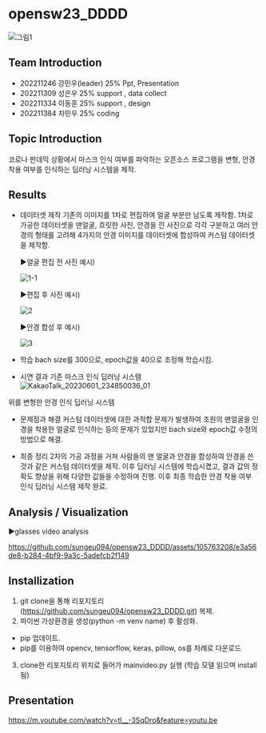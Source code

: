 # opensw23_DDDD
![그림1](https://github.com/sungeu094/opensw23_DDDD/assets/127185696/f166a582-f557-4bec-8034-afa9bd5f58f8)



## Team Introduction
 - 202211246 강민우(leader) 25% Ppt, Presentation
 - 202211309 성은우 25% support , data collect
 - 202211334 이동훈 25% support , design
 - 202211384 차민우 25% coding

## Topic Introduction
 코로나 판데믹 상황에서 마스크 인식 여부를 파악하는 오픈소스 프로그램을 변형, 안경 착용 여부를 인식하는 딥러닝 시스템을 제작.

## Results
 - 데이터셋 제작
  기존의 이미지를 1차로 편집하여 얼굴 부분만 남도록 제작함. 1차로 가공한 데이터셋을 맨얼굴, 흐릿한 사진, 안경을 낀 사진으로 각각 구분하고 여러 안경의 형태를 고려해 4가지의 안경 이미지를 데이터셋에 합성하여 커스텀 데이터셋을 제작함.
  
   ▶얼굴 편집 전 사진 예시)
   
   
   ![1-1](https://github.com/sungeu094/opensw23_DDDD/assets/105763208/4af86f41-3b75-40a3-aefd-3ad73f259411)


   ▶편집 후 사진 예시)
   
   
   ![2](https://github.com/sungeu094/opensw23_DDDD/assets/105763208/53636416-a783-44c3-a874-9f21f0c4c33a)
 

   ▶안경 합성 후 예시)
   
   
   ![3](https://github.com/sungeu094/opensw23_DDDD/assets/105763208/929af2cd-55d5-4aad-b97e-d375790263f8)
 

 - 학습
  bach size를 300으로, epoch값을 40으로 조정해 학습시킴.

 - 시연 결과
  기존 마스크 인식 딥러닝 시스템
  ![KakaoTalk_20230601_234850036_01](https://github.com/sungeu094/opensw23_DDDD/assets/127185696/3631d250-8ae4-4dbf-a631-08332d491bd0)

  위를 변형한 안경 인식 딥러닝 시스템
  
  
 - 문제점과 해결
  커스텀 데이터셋에 대한 과적합 문제가 발생하여 조원의 맨얼굴을 인경을 착용한 얼굴로 인식하는 등의 문제가 있었지만 bach size와 epoch값 수정의 방법으로 해결.
  
  - 최종 정리
  2차의 가공 과정을 거쳐 사람들의 맨 얼굴과 안경을 합성하여 안경을 쓴 것과 같은 커스텀 데이터셋을 제작. 이후 딥러닝 시스템에 학습시켰고, 결과 값의 정확도 향상을 위해 다양한 값들을 수정하며 진행. 이후 최종 학습한 안경 착용 여부 인식 딥러닝 시스템 제작 완료.

## Analysis / Visualization

▶glasses video analysis

https://github.com/sungeu094/opensw23_DDDD/assets/105763208/e3a56de8-b284-4bf9-9a3c-5adefcb2f149


## Installization
 1. git clone을 통해 리포지토리(https://github.com/sungeu094/opensw23_DDDD.git) 복제.
 2. 파이썬 가상환경을 생성(python -m venv name) 후 활성화.
  - pip 업데이트.
  - pip를 이용하여 opencv, tensorflow, keras, pillow, os를 차례로 다운로드
 3. clone한 리포지토리 위치로 들어가 mainvideo.py 실행 (학습 모델 읽으며 install 됨)

## Presentation

https://m.youtube.com/watch?v=tl__-3SqDro&feature=youtu.be
